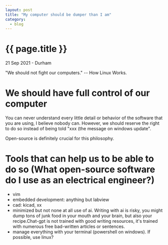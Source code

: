 ```yaml
---
layout: post
title: "My computer should be dumper than I am"
category: 
  - blog
---
```


{{ page.title }}
================

<p class="meta">21 Sep 2021 - Durham</p>

"We should not fight our computers." -- How Linux Works.

# We should have full control of our computer

You can never understand every little detail or behavior of the software that you are using, I believe nobody can. However, we should reserve the right to do so instead of being told "xxx (the message on windows update". 

Open-source is definitely crucial for this philosophy. 

# Tools that can help us to be able to do so (What open-source software do I use as an electrical engineer?)
- vim
- embedded development: anything but labview
- cad: kicad, xx
- minimized but not none at all use of ai. Writing with ai is risky, you might dump tons of junk food in your mouth and your brain, but also your recipe.Chat-gpt is not trained with good writing resources, it's trained with numerous free bad-written articles or sentences. 
- manage everything with your terminal (powershell on windows). If possible, use linux?

